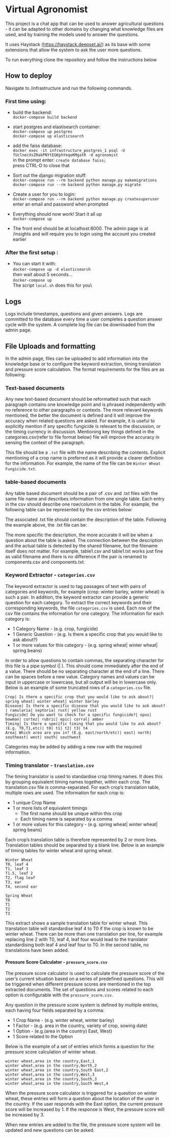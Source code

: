 # Virtual Agronomist

This project is a chat app that can be used to answer agricultural questions - it can be adapted to other domains by changing what knowledge files are used, and by training the models used to answer the questions.

It uses Haystack (https://haystack.deepset.ai/) as its base with some extensions that allow the system to ask the user more questions.

To run everything clone the repository and follow the instructions below

## How to deploy
Navigate to /infrastructure and run the following commands.

### First time using:
-   build the backend:\
	`docker-compose build backend`
-   start postgres and elastisearch container:\
	`docker-compose up postgres`\
	`docker-compose up elasticsearch`
-   add the faiss database:\
	`docker exec -it infrastructure_postgres_1 psql -U fUclnecXsZRakPNYtEGKphYeqoKMgatR -d agronomist`\
	in the prompt enter: `create database faiss;`\
	press CTRL-D to close that
-   Sort out the django migration stuff:\
	`docker-compose run --rm backend python manage.py makemigrations`\
	`docker-compose run --rm backend python manage.py migrate`
-   Create a user for you to login:\
	`docker-compose run --rm backend python manage.py createsuperuser`\
	enter an email and password when prompted

-   Everything should now work! Start it all up \
	`docker-compose up`
   
-   The front end should be at localhost:8000. The admin page is at /insights and will require you to login using the account you created earlier

### After the first setup :
-   You can start it with:\
	`docker-compose up -d elasticsearch`\
	then wait about 5 seconds...\
	`docker-compose up`\
	The script `local.sh` does this for you\

## Logs

Logs include timestamps, questions and given answers. Logs are committed to the database every time a user completes a question answer cycle with the system.
A complete log file can be downloaded from the admin page.

## File Uploads and formatting

In the admin page, files can be uploaded to add information into the knowledge base or to configure the keyword extraction, timing translation and pressure score calculation. The format requirements for the files are as following:

### Text-based documents

Any new text-based document should be reformatted such that each paragraph contains one knowledge point and is phrased independently with no reference to other paragraphs or contexts. The more relevant keywords mentioned, the better the document is defined and it will improve the accuracy when related questions are asked. 
For example, it is useful to explicitly mention if any specific fungicide is relevant to the discussion, or the timing currency in discussion. Mentioning key things defined in the categories.csv(refer to file format below) file will improve the accuracy in sensing the context of the paragraph.

This file should be a `.txt` file with the name describing the contents. Explicit mentioning of a crop name is preferred as it will provide a clearer definition for the information. For example, the name of the file can be `Winter Wheat Fungicide.txt`.

### table-based documents

Any table based document should be a pair of .csv and .txt files with the same file name and describes information from one single table. Each entry in the csv should describe one row/column in the table.
For example, the following table can be represented by the csv entries below:

The associated .txt file should contain the description of the table. Following the example above, the .txt file can be:

The more specific the description, the more accurate it will be when a question about the table is asked. The connection between the description and the actual table is detected by the shared filename, but the filename itself does not matter. For example, table1.csv and table1.txt works just fine as valid filename and there is no difference if the pair is renamed to components.csv and components.txt.

### Keyword Extractor - `categories.csv`

The keyword extractor is used to tag passages of text with pairs of categories and keywords, for example (crop: winter barley, winter wheat) is such a pair.
In addition, the keyword extractor can provide a generic question for each category. To extract the correct keywords and their corresponding keywords, the file `categories.csv` is used. Each row of the csv file contains the information for one category. The information for each category is:
-   1 Category Name - (e.g. crop, fungicide)
-   1 Generic Question - (e.g. Is there a specific crop that you would like to ask about?)
-   1 or more values for this category - (e.g. spring wheat| winter wheat| spring beans)

In order to allow questions to contain commas, the separating character for this file is a pipe symbol (| ). This should come immediately after the end of a value. There should be no separating character at the end of a line. There can be spaces before a new value. Category names and values can be input in uppercase or lowercase, but all output will be in lowercase only.
Below is an example of some truncated rows of a `categories.csv` file.

```
Crop| Is there a specific crop that you would like to ask about?| spring wheat| winter wheat| winter barley
Disease| Is there a specific disease that you would like to ask about?| ramularia| septoria| rust| yellow rust
Fungicide| Do you want to check for a specific fungicide?| opus| bowman| cortez| rubric| epic| corral| amber
Timing| Is there a specific timing that you would like to ask about? (E.g. T0,T1,etc)| t0| t1| t2| t3| t4
Area| Which area are you in? (E.g. east/north/etc)| east| north| southeast| west| south| southwest
```

Categories may be added by adding a new row with the required information. 

### Timing translator - `translation.csv`

The timing translator is used to standardise crop timing names. It does this by grouping equivalent timing names together, within each crop. The translation.csv file is comma-separated. For each crop’s translation table, multiple rows are used. The information for each crop is:
-   1 unique Crop Name
-   1 or more lists of equivalent timings
	-   The first name should be unique within this crop
	-   Each timing name is separated by a comma
-   1 or more values for this category - (e.g. spring wheat| winter wheat| spring beans)

Each crop’s translation table is therefore represented by 2 or more lines. Translation tables should be separated by a blank line. Below is an example of timing tables for winter wheat and spring wheat.

```
Winter Wheat
T0, leaf 4
T1, leaf 3
T1.5, leaf 2
T2, flag leaf
T3, ear
T4, second ear

Spring Wheat
T0
T1
T2
T3
```

This extract shows a sample translation table for winter wheat. This translation table will standardise leaf 4 to T0 if the crop is known to be winter wheat. There can be more than one translation per line, for example replacing line 2 with T0, leaf 4, leaf four would lead to the translator standardising both leaf 4 and leaf four to T0. In the second table, no translations have been added.

#### Pressure Score Calculator - `pressure_score.csv`

The pressure score calculator is used to calculate the pressure score of the user’s current situation based on a series of predefined questions. This will be triggered when different pressure scores are mentioned in the top extracted documents. The set of questions and scores related to each option is configurable with the `pressure_score.csv`.

Any question in the pressure score system is defined by multiple entries, each having four fields separated by a comma:
-   1 Crop Name - (e.g. winter wheat, winter barley)
-   1 Factor - (e.g. area in the country, variety of crop, sowing date)
-   1 Option - (e.g.(area in the country) East, West)
-   1 Score related to the Option

Below is the example of a set of entries which forms a question for the pressure score calculation of winter wheat.

```
winter wheat,area in the country,East,1
winter wheat,area in the country,North,2
winter wheat,area in the country,South East,2
winter wheat,area in the country,West,3
winter wheat,area in the country,South,3
winter wheat,area in the country,South West,4
```

When the pressure score calculator is triggered for a question on winter wheat, these entries will form a question about the location of the user in the country. If the user responds with the East option, the current pressure score will be increased by 1. If the response is West, the pressure score will be increased by 3.

When new entries are added to the file, the pressure score system will be updated and new questions can be asked.


